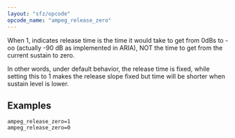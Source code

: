 ```yaml
---
layout: "sfz/opcode"
opcode_name: "ampeg_release_zero"
---
```

When 1, indicates release time is the time it would take to get
from 0dBs to -oo (actually -90 dB as implemented in ARIA), NOT the time
to get from the current sustain to zero.

In other words, under default behavior, the release time is fixed, while
setting this to 1 makes the release slope fixed but time will be shorter
when sustain level is lower.

## Examples

```
ampeg_release_zero=1
ampeg_release_zero=0
```
